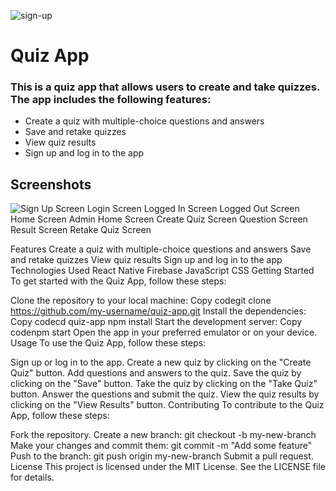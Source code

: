 ![sign-up](https://github.com/eshonkulov-asliddin/Quiz-App/assets/98747380/e90db5e1-ceb3-426a-a50d-883c8337a138)
# Quiz App
### This is a quiz app that allows users to create and take quizzes. The app includes the following features:

  * Create a quiz with multiple-choice questions and answers
  * Save and retake quizzes
  * View quiz results
  * Sign up and log in to the app


## Screenshots
![Sign Up Screen]("https://user-images.githubusercontent.com/eshonkulov-asliddin/Quiz-App.git/readme-img/sign-up.png>)
Login Screen
Logged In Screen
Logged Out Screen
Home Screen
Admin Home Screen
Create Quiz Screen
Question Screen
Result Screen
Retake Quiz Screen

Features
Create a quiz with multiple-choice questions and answers
Save and retake quizzes
View quiz results
Sign up and log in to the app
Technologies Used
React Native
Firebase
JavaScript
CSS
Getting Started
To get started with the Quiz App, follow these steps:

Clone the repository to your local machine:
Copy codegit clone https://github.com/my-username/quiz-app.git
Install the dependencies:
Copy codecd quiz-app
npm install
Start the development server:
Copy codenpm start
Open the app in your preferred emulator or on your device.
Usage
To use the Quiz App, follow these steps:

Sign up or log in to the app.
Create a new quiz by clicking on the "Create Quiz" button.
Add questions and answers to the quiz.
Save the quiz by clicking on the "Save" button.
Take the quiz by clicking on the "Take Quiz" button.
Answer the questions and submit the quiz.
View the quiz results by clicking on the "View Results" button.
Contributing
To contribute to the Quiz App, follow these steps:

Fork the repository.
Create a new branch: 
git checkout -b my-new-branch
Make your changes and commit them: 
git commit -m "Add some feature"
Push to the branch: 
git push origin my-new-branch
Submit a pull request.
License
This project is licensed under the MIT License. See the LICENSE file for details.

